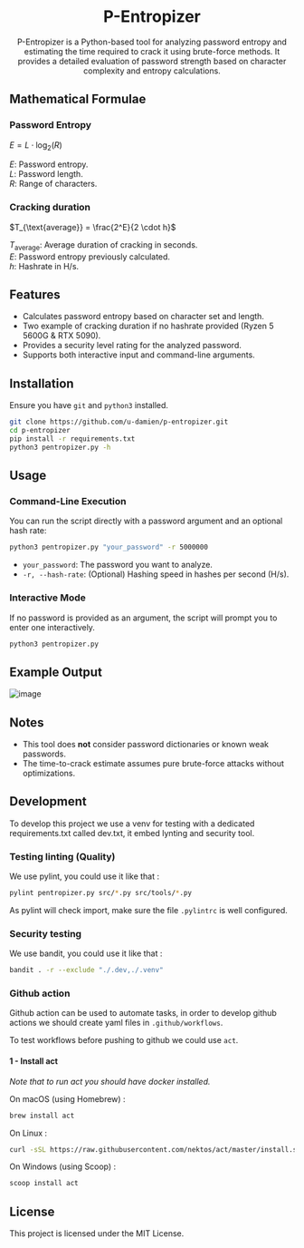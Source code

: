<h1 align="center"> P-Entropizer</h1>

<p align="center">P-Entropizer is a Python-based tool for analyzing password entropy and estimating the time required to crack it using brute-force methods. It provides a detailed evaluation of password strength based on character complexity and entropy calculations.</p>

## Mathematical Formulae

### Password Entropy

$E = L \cdot \log_2(R)$

$E$: Password entropy.<br>
$L$: Password length.<br>
$R$: Range of characters.

### Cracking duration

$T_{\text{average}} = \frac{2^E}{2 \cdot h}$

$T_{\text{average}}$: Average duration of cracking in seconds. <br>
$E$: Password entropy previously calculated.<br>
$h$: Hashrate in H/s.

## Features
- Calculates password entropy based on character set and length.
- Two example of cracking duration if no hashrate provided (Ryzen 5 5600G & RTX 5090).
- Provides a security level rating for the analyzed password.
- Supports both interactive input and command-line arguments.

## Installation
Ensure you have `git` and `python3` installed.

```bash
git clone https://github.com/u-damien/p-entropizer.git
cd p-entropizer
pip install -r requirements.txt
python3 pentropizer.py -h
```

## Usage
### Command-Line Execution
You can run the script directly with a password argument and an optional hash rate:

```bash
python3 pentropizer.py "your_password" -r 5000000
```

- `your_password`:  The password you want to analyze.
- `-r, --hash-rate`: (Optional) Hashing speed in hashes per second (H/s).

### Interactive Mode
If no password is provided as an argument, the script will prompt you to enter one interactively.

```bash
python3 pentropizer.py
```

## Example Output
![image](https://github.com/user-attachments/assets/acbc0e4d-f497-4cb1-bd0b-05b764db5115)

## Notes
- This tool does **not** consider password dictionaries or known weak passwords.
- The time-to-crack estimate assumes pure brute-force attacks without optimizations.

## Development

To develop this project we use a venv for testing with a dedicated 
requirements.txt called dev.txt, it embed lynting and security tool.

### Testing linting (Quality)

We use pylint, you could use it like that :
```sh
pylint pentropizer.py src/*.py src/tools/*.py
```

As pylint will check import, make sure the file `.pylintrc` is well configured.

### Security testing

We use bandit, you could use it like that :
```sh
bandit . -r --exclude "./.dev,./.venv"
```

### Github action

Github action can be used to automate tasks, in order to develop github 
actions we should create yaml files in `.github/workflows`.

To test workflows before pushing to github we could use `act`.

#### 1 - Install act

*Note that to run act you should have docker installed.*

On macOS (using Homebrew) :
```sh
brew install act
```

On Linux :
```sh
curl -sSL https://raw.githubusercontent.com/nektos/act/master/install.sh | sudo bash
```

On Windows (using Scoop) :
```sh
scoop install act
```



## License
This project is licensed under the MIT License.
